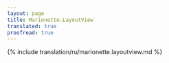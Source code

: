 ```yaml
---
layout: page
title: Marionette.LayoutView
translated: true
proofread: true
---
```


{% include translation/ru/marionette.layoutview.md %}
